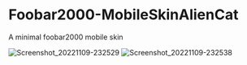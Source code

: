# Foobar2000-MobileSkinAlienCat
A minimal foobar2000 mobile skin

![Screenshot_20221109-232529](https://user-images.githubusercontent.com/16135535/201000798-1829d48b-2c9c-4ac2-a8c5-4bc11d719504.png)
![Screenshot_20221109-232538](https://user-images.githubusercontent.com/16135535/201000813-67c2b001-2871-46b1-b3c0-38ccb48a1b1e.png)






